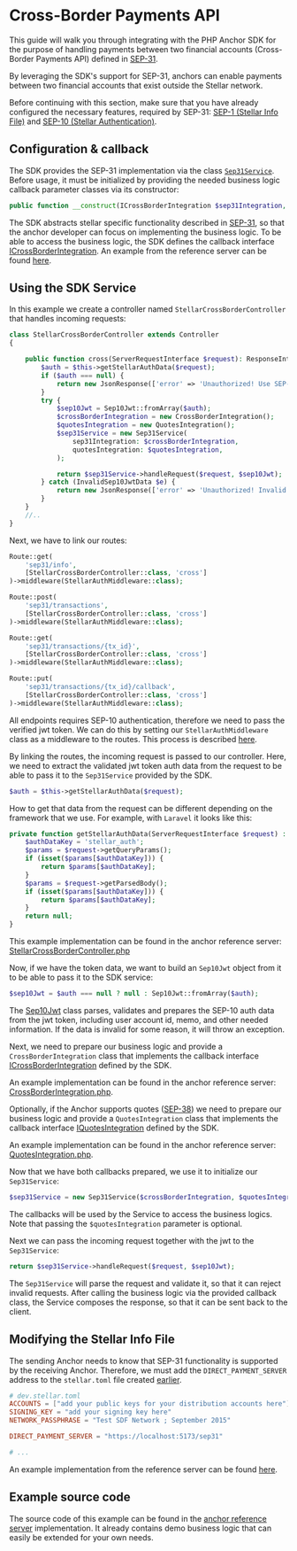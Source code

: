 # Cross-Border Payments API

This guide will walk you through integrating with the PHP Anchor SDK for the purpose of handling payments between two financial accounts (Cross-Border Payments API) defined in  [SEP-31](https://github.com/stellar/stellar-protocol/blob/master/ecosystem/sep-0031.md).

By leveraging the SDK's support for SEP-31, anchors can enable payments between two financial accounts that exist outside the Stellar network.

Before continuing with this section, make sure that you have already configured the necessary features, required by SEP-31: [SEP-1 (Stellar Info File)](https://github.com/Argo-Navis-Dev/php-anchor-sdk/blob/main/docs/sep-01.md) and [SEP-10 (Stellar Authentication)](https://github.com/Argo-Navis-Dev/php-anchor-sdk/blob/main/docs/sep-10.md).

## Configuration & callback

The SDK provides the SEP-31 implementation via the class [`Sep31Service`](https://github.com/Argo-Navis-Dev/php-anchor-sdk/blob/main/src/Sep31/Sep31Service.php). Before usage, it must be initialized by providing the needed business logic callback parameter classes via its constructor:

```php
public function __construct(ICrossBorderIntegration $sep31Integration, ?IQuotesIntegration $quotesIntegration = null) {
```

The SDK abstracts stellar specific functionality described in [SEP-31](https://github.com/stellar/stellar-protocol/blob/master/ecosystem/sep-0031.md), so that the anchor developer can focus on implementing the business logic.
To be able to access the business logic, the SDK defines the callback interface [ICrossBorderIntegration](https://github.com/Argo-Navis-Dev/php-anchor-sdk/blob/main/src/callback/ICrossBorderIntegration.php).
An example from the reference server can be found [here](https://github.com/Argo-Navis-Dev/anchor-reference-server/blob/main/app/Stellar/Sep31CrossBorder/CrossBorderIntegration.php).

## Using the SDK Service

In this example we create a controller named `StellarCrossBorderController` that handles incoming requests:

```php
class StellarCrossBorderController extends Controller
{

    public function cross(ServerRequestInterface $request): ResponseInterface {
        $auth = $this->getStellarAuthData($request);
        if ($auth === null) {
            return new JsonResponse(['error' => 'Unauthorized! Use SEP-10 to authenticate.'], 401);
        }
        try {
            $sep10Jwt = Sep10Jwt::fromArray($auth);
            $crossBorderIntegration = new CrossBorderIntegration();
            $quotesIntegration = new QuotesIntegration();
            $sep31Service = new Sep31Service(
                sep31Integration: $crossBorderIntegration,
                quotesIntegration: $quotesIntegration,
            );

            return $sep31Service->handleRequest($request, $sep10Jwt);
        } catch (InvalidSep10JwtData $e) {
            return new JsonResponse(['error' => 'Unauthorized! Invalid token data: ' . $e->getMessage()], 401);
        }
    }
    //..
}
```

Next, we have to link our routes:

```php
Route::get(
    'sep31/info',
    [StellarCrossBorderController::class, 'cross']
)->middleware(StellarAuthMiddleware::class);

Route::post(
    'sep31/transactions',
    [StellarCrossBorderController::class, 'cross']
)->middleware(StellarAuthMiddleware::class);

Route::get(
    'sep31/transactions/{tx_id}',
    [StellarCrossBorderController::class, 'cross']
)->middleware(StellarAuthMiddleware::class);

Route::put(
    'sep31/transactions/{tx_id}/callback',
    [StellarCrossBorderController::class, 'cross']
)->middleware(StellarAuthMiddleware::class);

```

All endpoints requires SEP-10 authentication, therefore we need to pass the verified jwt token. We can do this by setting our `StellarAuthMiddleware` class as a middleware to the routes. This process is described [here](https://github.com/Argo-Navis-Dev/php-anchor-sdk/blob/main/docs/sep-10.md).

By linking the routes, the incoming request is passed to our controller. Here, we need to extract the validated jwt token auth data from the request to be able to pass it to the `Sep31Service` provided by the SDK.

```php
$auth = $this->getStellarAuthData($request);
```

How to get that data from the request can be different depending on the framework that we use. For example, with `Laravel` it looks like this:

```php
private function getStellarAuthData(ServerRequestInterface $request) : ?array {
    $authDataKey = 'stellar_auth';
    $params = $request->getQueryParams();
    if (isset($params[$authDataKey])) {
        return $params[$authDataKey];
    }
    $params = $request->getParsedBody();
    if (isset($params[$authDataKey])) {
        return $params[$authDataKey];
    }
    return null;
}
```

This example implementation can be found in the anchor reference server: [StellarCrossBorderController.php](https://github.com/Argo-Navis-Dev/anchor-reference-server/blob/main/app/Http/Controllers/StellarCrossBorderController.php)

Now, if we have the token data, we want to build an `Sep10Jwt` object from it to be able to pass it to the SDK service:

```php
$sep10Jwt = $auth === null ? null : Sep10Jwt::fromArray($auth);
```

The [Sep10Jwt](https://github.com/Argo-Navis-Dev/php-anchor-sdk/blob/main/src/Sep10/Sep10Jwt.php) class parses, validates and prepares the SEP-10 auth data from the jwt token, including user account id, memo, and other needed information. If the data is invalid for some reason, it will throw an exception.

Next, we need to prepare our business logic and provide a `CrossBorderIntegration` class that implements the callback interface [ICrossBorderIntegration](https://github.com/Argo-Navis-Dev/php-anchor-sdk/blob/main/src/callback/ICrossBorderIntegration.php) defined by the SDK.

An example implementation can be found in the anchor reference server: [CrossBorderIntegration.php](https://github.com/Argo-Navis-Dev/anchor-reference-server/blob/main/app/Stellar/Sep31CrossBorder/CrossBorderIntegration.php).

Optionally, if the Anchor supports quotes ([SEP-38](https://github.com/stellar/stellar-protocol/blob/master/ecosystem/sep-0038.md)) we need to prepare our business logic and provide a `QuotesIntegration` class that implements the callback interface [IQuotesIntegration](https://github.com/Argo-Navis-Dev/php-anchor-sdk/blob/main/src/callback/IQuotesIntegration.php) defined by the SDK.

An example implementation can be found in the anchor reference server: [QuotesIntegration.php](https://github.com/Argo-Navis-Dev/anchor-reference-server/blob/main/app/Stellar/Sep38Quote/QuotesIntegration.php).

Now that we have both callbacks prepared, we use it to initialize our `Sep31Service`:

```php
$sep31Service = new Sep31Service($crossBorderIntegration, $quotesIntegration);
```
The callbacks will be used by the Service to access the business logics. Note that passing the `$quotesIntegration` parameter is optional.

Next we can pass the incoming request together with the jwt to the `Sep31Service`:

```php
return $sep31Service->handleRequest($request, $sep10Jwt);
```
The `Sep31Service` will parse the request and validate it, so that it can reject invalid requests. After calling the business logic via the provided callback class, the Service composes the response, so that it can be sent back to the client.

## Modifying the Stellar Info File

The sending Anchor needs to know that SEP-31 functionality is supported by the receiving Anchor. Therefore,
we must add the `DIRECT_PAYMENT_SERVER` address to the `stellar.toml` file created [earlier](https://github.com/Argo-Navis-Dev/php-anchor-sdk/blob/main/docs/sep-01.md).

```toml
# dev.stellar.toml
ACCOUNTS = ["add your public keys for your distribution accounts here"]
SIGNING_KEY = "add your signing key here"
NETWORK_PASSPHRASE = "Test SDF Network ; September 2015"

DIRECT_PAYMENT_SERVER = "https://localhost:5173/sep31"

# ...
```

An example implementation from the reference server can be found [here](https://github.com/Argo-Navis-Dev/anchor-reference-server/blob/main/app/Http/Controllers/StellarTomlController.php).


## Example source code

The source code of this example can be found in the [anchor reference server](https://github.com/Argo-Navis-Dev/anchor-reference-server) implementation. It already contains demo business logic that can easily be extended for your own needs.
